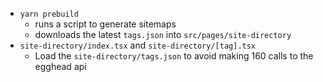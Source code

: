 - `yarn prebuild`
  - runs a script to generate sitemaps
  - downloads the latest `tags.json` into `src/pages/site-directory`
- `site-directory/index.tsx` and `site-directory/[tag].tsx`
  - Load the `site-directory/tags.json` to avoid making 160 calls to the egghead api
